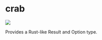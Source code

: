 # crab

![](https://github.com/saccho/crab/workflows/Test/badge.svg)

Provides a Rust-like Result and Option type.
